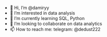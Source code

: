 - 👋 Hi, I’m @damiryy
- 👀 I’m interested in data analysis
- 🌱 I’m currently learning SQL, Python
- 💞️ I’m looking to collaborate on data analytics
- 📫 How to reach me: telegram: @dedust222

<!---
damiryy/damiryy is a ✨ special ✨ repository because its `README.md` (this file) appears on your GitHub profile.
You can click the Preview link to take a look at your changes.
--->
